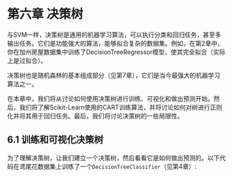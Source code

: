 # 第六章 决策树

与SVM一样，决策树是通用的机器学习算法，可以执行分类和回归任务，甚至多输出任务。它们是功能强大的算法，能够拟合复杂的数据集。例如，在第2章中，你在加州房屋数据集中训练了DecisionTreeRegressor模型，使其完全拟合（实际上是过拟合）。

决策树也是随机森林的基本组成部分（见第7章），它们是当今最强大的机器学习算法之一。

在本章中，我们将从讨论如何使用决策树进行训练、可视化和做出预测开始。然后，我们将了解Scikit-Learn使用的CART训练算法，并将讨论如何对树进行正则化并将其用于回归任务。最后，我们将讨论决策树的一些局限性。

## 6.1 训练和可视化决策树

为了理解决策树，让我们建立一个决策树，然后看看它是如何做出预测的。以下代码在鸢尾花数据集上训练了一个`DecisionTreeClassifier`（见第4章）:


